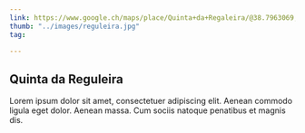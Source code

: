 ```yaml
---
link: https://www.google.ch/maps/place/Quinta+da+Regaleira/@38.7963069,-9.3982184,839m/data=!3m2!1e3!4b1!4m5!3m4!1s0xd1edac264c6d47b:0xbfe1c516d48a6523!8m2!3d38.7963069!4d-9.3960244?hl=de
thumb: "../images/reguleira.jpg"
tag: 

---
```

## Quinta da Reguleira

Lorem ipsum dolor sit amet, consectetuer adipiscing elit. Aenean commodo ligula eget dolor. Aenean massa. Cum sociis natoque penatibus et magnis dis.